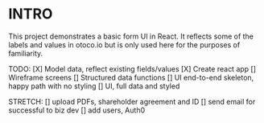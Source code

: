 # INTRO
This project demonstrates a basic form UI in React. It reflects some of the labels and values in otoco.io but is only used here for the purposes of familiarity.

TODO:
[X] Model data, reflect existing fields/values
[X] Create react app
[] Wireframe screens
[] Structured data functions
[] UI end-to-end skeleton, happy path with no styling
[] UI, full data and styled

STRETCH:
[] upload PDFs, shareholder agreement and ID
[] send email for successful to biz dev
[] add users, Auth0